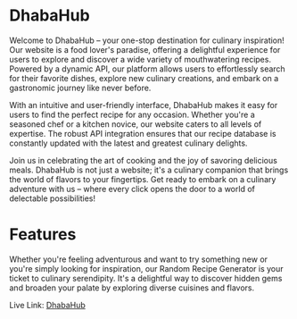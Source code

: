 # DhabaHub
Welcome to DhabaHub – your one-stop destination for culinary inspiration! Our website is a food lover's paradise, offering a delightful experience for users to explore and discover a wide variety of mouthwatering recipes. Powered by a dynamic API, our platform allows users to effortlessly search for their favorite dishes, explore new culinary creations, and embark on a gastronomic journey like never before.

With an intuitive and user-friendly interface, DhabaHub makes it easy for users to find the perfect recipe for any occasion. Whether you're a seasoned chef or a kitchen novice, our website caters to all levels of expertise. The robust API integration ensures that our recipe database is constantly updated with the latest and greatest culinary delights.

Join us in celebrating the art of cooking and the joy of savoring delicious meals. DhabaHub is not just a website; it's a culinary companion that brings the world of flavors to your fingertips. Get ready to embark on a culinary adventure with us – where every click opens the door to a world of delectable possibilities!

# Features
Whether you're feeling adventurous and want to try something new or you're simply looking for inspiration, our Random Recipe Generator is your ticket to culinary serendipity. It's a delightful way to discover hidden gems and broaden your palate by exploring diverse cuisines and flavors.

Live Link: [DhabaHub](https://abhishekkaundal0052.github.io/DhabaHub/)


